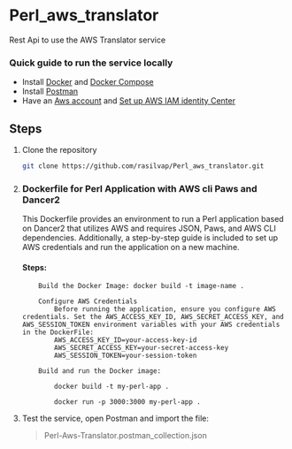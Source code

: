 # Perl_aws_translator
Rest Api to use the AWS Translator service 

### Quick guide to run the service locally
* Install [Docker](https://docs.docker.com/get-docker/) and [Docker Compose](https://docs.docker.com/compose/install/)
* Install [Postman](https://www.postman.com/downloads/)
* Have an [Aws account](https://aws.amazon.com/) and [Set up AWS IAM identity Center](https://www.youtube.com/watch?v=_KhrGFV_Npw) 

## Steps
1. Clone the repository
    ```sh
    git clone https://github.com/rasilvap/Perl_aws_translator.git
    ```
2.  ### Dockerfile for Perl Application with AWS cli Paws and Dancer2
    This Dockerfile provides an environment to run a Perl application based on Dancer2 that utilizes AWS and requires JSON, Paws, and AWS CLI dependencies. Additionally, a step-by-step guide is included to set up AWS credentials and run      the application on a new machine.

       #### Steps:
            Build the Docker Image: docker build -t image-name .
    
            Configure AWS Credentials
                Before running the application, ensure you configure AWS credentials. Set the AWS_ACCESS_KEY_ID, AWS_SECRET_ACCESS_KEY, and AWS_SESSION_TOKEN environment variables with your AWS credentials in the DockerFile: 
                AWS_ACCESS_KEY_ID=your-access-key-id
                AWS_SECRET_ACCESS_KEY=your-secret-access-key
                AWS_SESSION_TOKEN=your-session-token
                
            Build and run the Docker image:
           
                docker build -t my-perl-app .
            
                docker run -p 3000:3000 my-perl-app .
           
3. Test the service, open Postman and import the file:  
   >  Perl-Aws-Translator.postman_collection.json

